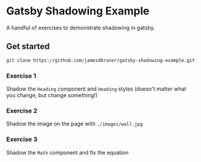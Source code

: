# Gatsby Shadowing Example

A handful of exercises to demonstrate shadowing in gatsby.

## Get started
```bash
git clone https://github.com/jamesdbruner/gatsby-shadowing-example.git && yarn && yarn develop
```

### Exercise 1
Shadow the `Heading` component and `Heading` styles (doesn't matter what you change, but change something!)

### Exercise 2
Shadow the image on the page with `./images/wall.jpg`

### Exercise 3
Shadow the `Math` component and fix the equation